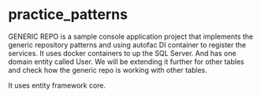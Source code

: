 # practice_patterns

GENERIC REPO is a sample console application project that implements the generic repository patterns and using autofac DI container to register the services.
It uses docker containers to up the SQL Server. And has one domain entity called User. We will be extending it further for other tables and check how the generic repo is working with other tables.

It uses entity framework core.
